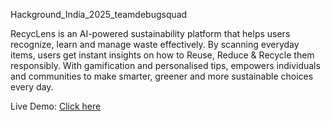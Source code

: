 Hackground_India_2025_teamdebugsquad

RecycLens is an AI-powered sustainability platform that helps users recognize, learn and manage waste effectively.
By scanning everyday items, users get instant insights on how to Reuse, Reduce & Recycle them responsibly.
With gamification and personalised tips, empowers individuals and communities to make smarter, greener and more sustainable choices every day.

Live Demo: [Click here](https://shreya-n08.github.io/RecycLens-Landingpage/)
